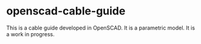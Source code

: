 # openscad-cable-guide
This is a cable guide developed in OpenSCAD. It is a parametric model. It is a work in progress.
